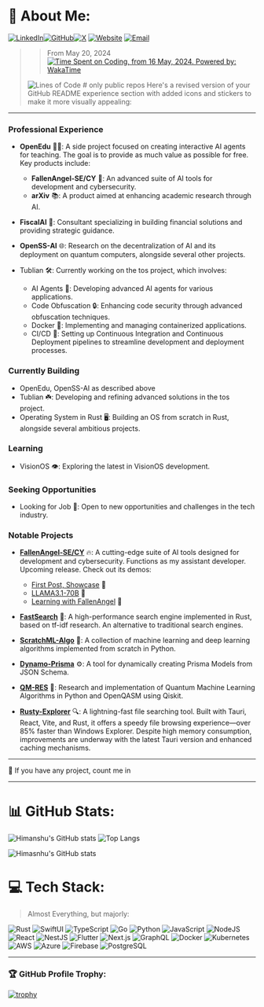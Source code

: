 # 💫 About Me:

[![LinkedIn](https://img.shields.io/badge/LinkedIn-%230077B5.svg?logo=linkedin&logoColor=white)](https://linkedin.com/in/himanshu-at/)[![GitHub](https://img.shields.io/badge/GitHub-%2312100E.svg?logo=github&logoColor=white)](https://github.com/himasnhu-at)[![X](https://img.shields.io/twitter/follow/Himansh806?label=Follow)](https://x.com/intent/follow?screen_name=Himansh806)
[![Website](https://img.shields.io/badge/Website-%230077B5.svg?logo=google-chrome&logoColor=white)](https://himasnhu-at.vercel.app)
[![Email](https://img.shields.io/badge/Email-D14836?logo=gmail&logoColor=white)](mailto:hyattherate2005@gmail.com)

> > From May 20, 2024 [![Time Spent on Coding, from 16 May, 2024. Powered by: WakaTime](https://wakatime.com/badge/user/018dbce3-dc14-44aa-9a25-88c7afc47d1b.svg)](https://wakatime.com/@018dbce3-dc14-44aa-9a25-88c7afc47d1b)
> 
> ![Lines of Code](https://img.shields.io/badge/LOC-6,667,538%20Lines%20of%20code%20written-blue) # only public repos
Here's a revised version of your GitHub README experience section with added icons and stickers to make it more visually appealing:

---

### Professional Experience

- **OpenEdu** 🧑‍🎓: A side project focused on creating interactive AI agents for teaching. The goal is to provide as much value as possible for free. Key products include:
  - **FallenAngel-SE/CY** 🔐: An advanced suite of AI tools for development and cybersecurity.
  - **arXiv** 📚: A product aimed at enhancing academic research through AI.

- **FiscalAI** 💼: Consultant specializing in building financial solutions and providing strategic guidance.

- **OpenSS-AI** 🌐: Research on the decentralization of AI and its deployment on quantum computers, alongside several other projects.

- Tublian 🛠️: Currently working on the tos project, which involves:

  - AI Agents 🤖: Developing advanced AI agents for various applications.
  - Code Obfuscation 🔒: Enhancing code security through advanced obfuscation techniques.
  - Docker 🐳: Implementing and managing containerized applications.
  - CI/CD 🔄: Setting up Continuous Integration and Continuous Deployment pipelines to streamline development and deployment processes.

### Currently Building
  - OpenEdu, OpenSS-AI as described above
  - Tublian ☘️: Developing and refining advanced solutions in the tos project.
  - Operating System in Rust 🖥️: Building an OS from scratch in Rust, alongside several ambitious projects.
### Learning
  - VisionOS 👁️: Exploring the latest in VisionOS development.
### Seeking Opportunities
  - Looking for Job 💼: Open to new opportunities and challenges in the tech industry.

### Notable Projects

- [**FallenAngel-SE/CY**](#) 🔥: A cutting-edge suite of AI tools designed for development and cybersecurity. Functions as my assistant developer. Upcoming release. Check out its demos:
  - [First Post, Showcase](https://www.linkedin.com/posts/himanshu-at_testing-out-new-product-revealed-soon-activity-7232783015360221185-t-Dr) 🎥
  - [LLAMA3.1-70B](https://www.linkedin.com/posts/himanshu-at_llm-really-matters-a-lot-in-my-earlier-activity-7233145551096012800-d87p) 🤖
  - [Learning with FallenAngel](https://www.linkedin.com/posts/himanshu-at_edtech-machinelearning-pythonprogramming-activity-7233733311326474241-FbZK) 📘

- [**FastSearch**](https://github.com/himasnhu-at/fastsearch) 🚀: A high-performance search engine implemented in Rust, based on tf-idf research. An alternative to traditional search engines.

- [**ScratchML-Algo**](https://github.com/Himasnhu-AT/ScratchML-Algo) 🧠: A collection of machine learning and deep learning algorithms implemented from scratch in Python.

- [**Dynamo-Prisma**](https://github.com/techsavvyash/dynamo-prisma) ⚙️: A tool for dynamically creating Prisma Models from JSON Schema.

- [**QM-RES**](https://github.com/Himasnhu-AT/QM-res) 🧬: Research and implementation of Quantum Machine Learning Algorithms in Python and OpenQASM using Qiskit.

- [**Rusty-Explorer**](https://github.com/Himasnhu-AT/rusty-explorer) 🔍: A lightning-fast file searching tool. Built with Tauri, React, Vite, and Rust, it offers a speedy file browsing experience—over 85% faster than Windows Explorer. Despite high memory consumption, improvements are underway with the latest Tauri version and enhanced caching mechanisms.

---

🤝 If you have any project, count me in

---


# 📊 GitHub Stats:

![Himanshu's GitHub stats](https://github-readme-stats.vercel.app/api?username=himasnhu-at&show_icons=true&theme=radical)
![Top Langs](https://github-readme-stats.vercel.app/api/top-langs/?username=himasnhu-at&layout=compact&theme=radical)

![Himasnhu's GitHub stats](https://streak-stats.demolab.com/?user=himasnhu-at&theme=dark)

# 💻 Tech Stack:

> Almost Everything, but majorly: 

![Rust](https://img.shields.io/badge/Rust-black?style=for-the-badge&logo=rust&logoColor=white)
![SwiftUI](https://img.shields.io/badge/SwiftUI-FA7343?style=for-the-badge&logo=swift&logoColor=white)
![TypeScript](https://img.shields.io/badge/TypeScript-007ACC?style=for-the-badge&logo=typescript&logoColor=white)
![Go](https://img.shields.io/badge/Go-00ADD8?style=for-the-badge&logo=go&logoColor=white)
![Python](https://img.shields.io/badge/Python-3670A0?style=for-the-badge&logo=python&logoColor=ffdd54)
![JavaScript](https://img.shields.io/badge/JavaScript-323330?style=for-the-badge&logo=javascript&logoColor=F7DF1E)
![NodeJS](https://img.shields.io/badge/node.js-6DA55F?style=for-the-badge&logo=node.js&logoColor=white)
![React](https://img.shields.io/badge/React-20232A?style=for-the-badge&logo=react&logoColor=61DAFB)
![NestJS](https://img.shields.io/badge/NestJS-E0234E?style=for-the-badge&logo=nestjs&logoColor=white)
![Flutter](https://img.shields.io/badge/Flutter-02569B?style=for-the-badge&logo=flutter&logoColor=white)
![Next.js](https://img.shields.io/badge/Next.js-000000?style=for-the-badge&logo=nextdotjs&logoColor=white)
![GraphQL](https://img.shields.io/badge/GraphQL-E10098?style=for-the-badge&logo=graphql&logoColor=white)
![Docker](https://img.shields.io/badge/Docker-2496ED?style=for-the-badge&logo=docker&logoColor=white)
![Kubernetes](https://img.shields.io/badge/Kubernetes-326CE5?style=for-the-badge&logo=kubernetes&logoColor=white)
![AWS](https://img.shields.io/badge/AWS-232F3E?style=for-the-badge&logo=amazonaws&logoColor=white)
![Azure](https://img.shields.io/badge/Azure-0078D4?style=for-the-badge&logo=microsoft-azure&logoColor=white)
![Firebase](https://img.shields.io/badge/Firebase-FFCA28?style=for-the-badge&logo=firebase&logoColor=black)
![PostgreSQL](https://img.shields.io/badge/PostgreSQL-336791?style=for-the-badge&logo=postgresql&logoColor=white)

<!-- Proudly created with GPRM ( https://gprm.itsvg.in ) -->

---

### **🏆 GitHub Profile Trophy:**

[![trophy](https://github-profile-trophy.vercel.app/?username=Himasnhu-at&theme=onedark)](https://github.com/Himasnhu-at/github-profile-trophy)
